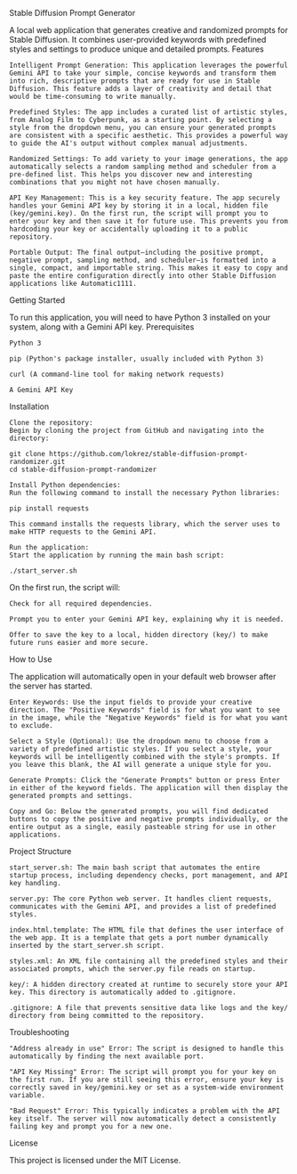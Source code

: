 Stable Diffusion Prompt Generator

A local web application that generates creative and randomized prompts for Stable Diffusion. It combines user-provided keywords with predefined styles and settings to produce unique and detailed prompts.
Features

    Intelligent Prompt Generation: This application leverages the powerful Gemini API to take your simple, concise keywords and transform them into rich, descriptive prompts that are ready for use in Stable Diffusion. This feature adds a layer of creativity and detail that would be time-consuming to write manually.

    Predefined Styles: The app includes a curated list of artistic styles, from Analog Film to Cyberpunk, as a starting point. By selecting a style from the dropdown menu, you can ensure your generated prompts are consistent with a specific aesthetic. This provides a powerful way to guide the AI's output without complex manual adjustments.

    Randomized Settings: To add variety to your image generations, the app automatically selects a random sampling method and scheduler from a pre-defined list. This helps you discover new and interesting combinations that you might not have chosen manually.

    API Key Management: This is a key security feature. The app securely handles your Gemini API key by storing it in a local, hidden file (key/gemini.key). On the first run, the script will prompt you to enter your key and then save it for future use. This prevents you from hardcoding your key or accidentally uploading it to a public repository.

    Portable Output: The final output—including the positive prompt, negative prompt, sampling method, and scheduler—is formatted into a single, compact, and importable string. This makes it easy to copy and paste the entire configuration directly into other Stable Diffusion applications like Automatic1111.

Getting Started

To run this application, you will need to have Python 3 installed on your system, along with a Gemini API key.
Prerequisites

    Python 3

    pip (Python's package installer, usually included with Python 3)

    curl (A command-line tool for making network requests)

    A Gemini API Key

Installation

    Clone the repository:
    Begin by cloning the project from GitHub and navigating into the directory:

    git clone https://github.com/lokrez/stable-diffusion-prompt-randomizer.git
    cd stable-diffusion-prompt-randomizer

    Install Python dependencies:
    Run the following command to install the necessary Python libraries:

    pip install requests

    This command installs the requests library, which the server uses to make HTTP requests to the Gemini API.

    Run the application:
    Start the application by running the main bash script:

    ./start_server.sh

On the first run, the script will:

    Check for all required dependencies.

    Prompt you to enter your Gemini API key, explaining why it is needed.

    Offer to save the key to a local, hidden directory (key/) to make future runs easier and more secure.

How to Use

The application will automatically open in your default web browser after the server has started.

    Enter Keywords: Use the input fields to provide your creative direction. The "Positive Keywords" field is for what you want to see in the image, while the "Negative Keywords" field is for what you want to exclude.

    Select a Style (Optional): Use the dropdown menu to choose from a variety of predefined artistic styles. If you select a style, your keywords will be intelligently combined with the style's prompts. If you leave this blank, the AI will generate a unique style for you.

    Generate Prompts: Click the "Generate Prompts" button or press Enter in either of the keyword fields. The application will then display the generated prompts and settings.

    Copy and Go: Below the generated prompts, you will find dedicated buttons to copy the positive and negative prompts individually, or the entire output as a single, easily pasteable string for use in other applications.

Project Structure

    start_server.sh: The main bash script that automates the entire startup process, including dependency checks, port management, and API key handling.

    server.py: The core Python web server. It handles client requests, communicates with the Gemini API, and provides a list of predefined styles.

    index.html.template: The HTML file that defines the user interface of the web app. It is a template that gets a port number dynamically inserted by the start_server.sh script.

    styles.xml: An XML file containing all the predefined styles and their associated prompts, which the server.py file reads on startup.

    key/: A hidden directory created at runtime to securely store your API key. This directory is automatically added to .gitignore.

    .gitignore: A file that prevents sensitive data like logs and the key/ directory from being committed to the repository.

Troubleshooting

    "Address already in use" Error: The script is designed to handle this automatically by finding the next available port.

    "API Key Missing" Error: The script will prompt you for your key on the first run. If you are still seeing this error, ensure your key is correctly saved in key/gemini.key or set as a system-wide environment variable.

    "Bad Request" Error: This typically indicates a problem with the API key itself. The server will now automatically detect a consistently failing key and prompt you for a new one.

License

This project is licensed under the MIT License.
